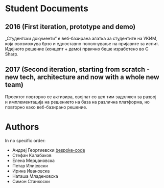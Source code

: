 # Student Documents

## 2016 (First iteration, prototype and demo)
„Студентски документи“ е веб-базирана алатка за студентите на УКИМ, која овозможува брзо и едноставно пополнување на пријавите за испит.
Идејното решение (концепт + демо) првично беше изработено во C Sharp.

## 2017 (Second iteration, starting from scratch - new tech, architecture and now with a whole new team)
Проектот повторно се активира, овојпат со цел тим задолжен за развој и имплементација на решението на база на различна платформа, но повторно како веб-базирано решение.

# Authors 
In no specific order:

- Андреј Георгиевски [bespoke-code](https://www.github.com/bespoke-code)
- Стефан Калабаков
- Елена Мерџановска
- Петар Илијевски
- Ирина Ивановска
- Наташа Младеновска
- Симон Станкоски
